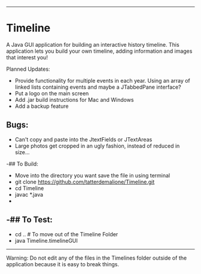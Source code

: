 
--------
# Timeline
A Java GUI application for building an interactive history timeline.  This application lets you build your own timeline, adding information and images that interest you!

Planned Updates: 
- Provide functionality for multiple events in each year.  Using an array of linked lists containing events and maybe a JTabbedPane interface?
- Put a logo on the main screen
- Add .jar build instructions for Mac and Windows
- Add a backup feature

## Bugs:
- Can't copy and paste into the JtextFields or JTextAreas
- Large photos get cropped in an ugly fashion, instead of reduced in size...

-## To Build: 
-    Move into the directory you want save the file in using terminal
-    git clone https://github.com/tatterdemalione/Timeline.git
-    cd Timeline
-    javac *.java
-    
-## To Test:
-
-    cd ..			# To move out of the Timeline Folder
-    java Timeline.timelineGUI
--------    

Warning: Do not edit any of the files in the Timelines folder outside of the application because it is easy to break things.


